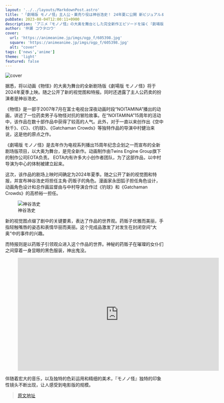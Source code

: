 ```yaml
---
layout: '../../layouts/MarkdownPost.astro'
title: '「劇場版 モノノ怪」主人公・薬売り役は神谷浩史！ 24年夏に公開 新ビジュアル＆特報お披露目'
pubDate: 2023-08-04T12:00:11+0900
description: 'アニメ『モノノ怪』の大奥を舞台とした完全新作エピソードを描く『劇場版 モノノ怪』が、2024年夏に公開されることがわかった。これに伴い新ビジュアルと特報が公開。主人公・薬売り役は神谷浩史が務めることも明らかになった。'
author: '仲瀬 コウタロウ'
cover:
  url: 'https://animeanime.jp/imgs/ogp_f/605398.jpg'
  square: 'https://animeanime.jp/imgs/ogp_f/605398.jpg'
  alt: "cover"
tags: ['news','anime']
theme: 'light'
featured: false
---
```


![cover](https://animeanime.jp/imgs/ogp_f/605398.jpg)

据悉，将以动画《物怪》的大奥为舞台的全新剧场版《劇場版 モノノ怪》将于2024年夏季上映。随之公开了新的视觉图和特报。同时还透露了主人公药卖的扮演者是神谷浩史。

《物怪》是一部于2007年7月在富士电视台深夜动画时段“NOITAMINA”播出的动画，讲述了一位药卖男子与物怪对抗的冒险故事。在“NOITAMINA”15周年的活动中，该作品在数十部作品中获得了较高的人气。此外，对于一直以来创作出《空中秋千》、《C》、《钓球》、《Gatchaman Crowds》等独特作品的导演中村健治来说，这是他的原点之作。

《劇場版 モノノ怪》是去年作为电视系列播出15周年纪念企划之一而宣布的全新剧场版项目，以大奥为舞台，是完全新作。动画制作由Twins Engine Group旗下的制作公司EOTA负责。
EOTA内有许多大小创作者团队，为了这部作品，以中村导演为中心的体制被建立起来。</p><p>这次，该作品的剧场上映时间确定为2024年夏季。随之公开了新的视觉图和特报，并宣布神谷浩史将担任主角·药贩子的角色。漫画家永田狐子担任角色设计，动画角色设计和总作画监督由与中村导演合作过《钓球》和《Gatchaman Crowds》的高桥裕一担任。</p><figure class="ctms-editor-image">![神谷浩史](https://animeanime.jp/imgs/zoom/605619.jpg)<figcaption>神谷浩史</figcaption></figure><p>新的视觉图点缀了剧中的关键要素，表达了作品的世界观。药贩子优雅而美丽，手指轻触嘴唇的姿态和表情华丽而美丽。这个完成品激发了对发生在封闭空间“大奥”中的事件的兴趣。</p><p>而特报则是以药贩子引领观众进入这个作品的世界。神秘的药贩子在璀璨的女仆们之间穿着一身显眼的黑色服装，神出鬼没。</p><figure class="ctms-editor-youtube"><iframe src="https://www.youtube.com/embed/0x-SryQQmRs?rel=0" width="640" height="360" max-width="100%" frameborder="0" allow="accelerometer; autoplay; encrypted-media; gyroscope; picture-in-picture" allowfullscreen=""></iframe></figure><p>伴随着宏大的音乐，以及独特的色彩运用和精细的美术，『モノノ怪』独特的印象性镜头不断出现，让人感受到电影版的规模。

>[原文地址](https://animeanime.jp/article/2023/08/04/79074.html)  
